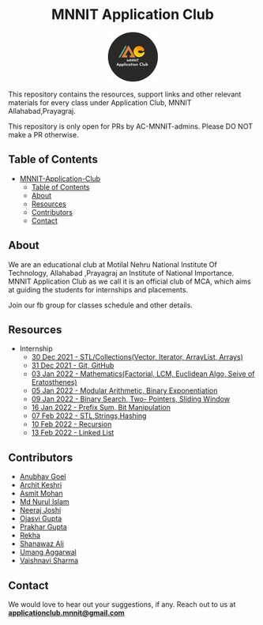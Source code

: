 <head>
<link rel="shortcut icon" type="image/x-icon" href="favicon.ico">
</head>

<h1 align="center">
    MNNIT Application Club
</h1>

<div align="center">
    <img src="./aclogo.png" alt="MNNIT AC Club logo" height="100px"/>
</div>

This repository contains the resources, support links and other relevant materials for every class under Application Club, MNNIT Allahabad,Prayagraj.

This repository is only open for PRs by AC-MNNIT-admins. Please DO NOT make a PR otherwise.

## Table of Contents

- [MNNIT-Application-Club](#mnnit-application-club)
  - [Table of Contents](#table-of-contents)
  - [About](#about)
  - [Resources](#resources)
  - [Contributors](#contributors)
  - [Contact](#contact)

## About

We are an educational club at Motilal Nehru National Institute Of Technology, Allahabad ,Prayagraj an Institute of National Importance. MNNIT Application Club as we call it is an official club of MCA, which aims at guiding the students for internships and placements.

Join our fb group for classes schedule and other details.

## Resources 
- Internship 
  - [30 Dec 2021 - STL/Collections(Vector, Iterator, ArrayList, Arrays)](Internship/2021-12-30_Class-1/)
  - [31 Dec 2021 - Git, GitHub](Internship/2021-12-31_Class-2/)
  - [03 Jan 2022 - Mathematics(Factorial, LCM, Euclidean Algo, Seive of Eratosthenes)](Internship/2022-01-03_Class-3/)
  - [05 Jan 2022 - Modular Arithmetic, Binary Exponentiation](Internship/2022-01-05_Class-4/)
  - [09 Jan 2022 - Binary Search, Two- Pointers, Sliding Window](Internship/2022-01-09_Class-5/)
  - [16 Jan 2022 - Prefix Sum, Bit Manipulation](Internship/2022-01-16_Class-6/)
  - [07 Feb 2022 - STL,Strings,Hashing](Internship/2022-02-07_Class-7/)
  - [10 Feb 2022 - Recursion](Internship/2022-02-07_Class-8/)
  - [13 Feb 2022 - Linked List](Internship/2022-02-13_Class-9/)

## Contributors

* [Anubhav Goel](https://github.com/AnubhavGoel2808)
* [Archit Keshri](https://github.com/architkeshri)
* [Asmit Mohan](https://github.com/Asmit-Mohan)
* [Md Nurul Islam](https://github.com/mdnuruli579)
* [Neeraj Joshi](https://github.com/Neeraj-2307)
* [Ojasvi Gupta](https://github.com/coder-oj)
* [Prakhar Gupta](https://github.com/Prakhar1106)
* [Rekha](https://github.com/Rekha-Pal)
* [Shanawaz Ali](https://github.com/shanawaz28)
* [Umang Aggarwal](https://github.com/Umang-19)
* [Vaishnavi Sharma](https://github.com/Vaishnavi-101)

## Contact

We would love to hear out your suggestions, if any. Reach out to us at <strong>[applicationclub.mnnit@gmail.com](mailto:applicationclub.mnnit@gmail.com)</strong>
